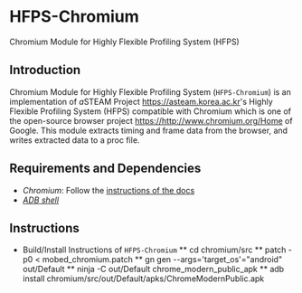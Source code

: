 # HFPS-Chromium
Chromium Module for Highly Flexible Profiling System (HFPS)

## Introduction

Chromium Module for Highly Flexible Profiling System (`HFPS-Chromium`) is an implementation of *a*STEAM Project <https://asteam.korea.ac.kr>'s Highly Flexible Profiling System (HFPS) compatible with Chromium which is one of the open-source browser project <https://http://www.chromium.org/Home> of Google. This module extracts timing and frame data from the browser, and writes extracted data to a proc file.

## Requirements and Dependencies

* *Chromium*: Follow the [instructions of the docs](https://chromium.googlesource.com/chromium/src/+/master/docs/android_build_instructions.md)
* [*ADB shell*](http://adbshell.com/)

## Instructions

* Build/Install Instructions of `HFPS-Chromium`
** cd chromium/src
** patch -p0 < mobed_chromium.patch
** gn gen --args='target_os'="android" out/Default
** ninja -C out/Default chrome_modern_public_apk
** adb install chromium/src/out/Default/apks/ChromeModernPublic.apk
